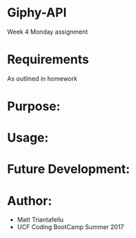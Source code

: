 # Giphy-API
Week 4 Monday assignment

# Requirements
As outlined in homework

# Purpose:


# Usage:


# Future Development:

# Author:
- Matt Triantafellu
- UCF Coding BootCamp Summer 2017
